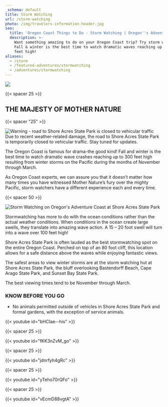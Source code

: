```yaml
---
_schema: default
title: Storm Watching
url: /storm-watching
photo: /img/travelers-information-header.jpg
seo:
  title: 'Oregon Coast Things to Do - Storm Watching | Oregon''s Adventure Coast '
  description: >-
    Want something amazing to do on your Oregon Coast trip? Try storm watching!
    Fall & winter is the best time to watch dramatic waves reaching up to 120
    feet high!
aliases:
  - /storm
  - /featured-adventures/stormwatching
  - /adventures/stormwatching
---
```

![](/img/storm-watching-logo-695-x-322.jpg)

{{< spacer 25 >}}

## THE MAJESTY OF MOTHER NATURE

{{< spacer "25" >}}

<div class="warning">
    <img src="/img/blog-warning-icon.png" alt="Warning - road to Shore Acres State Park is closed to vehicular traffic" />
    <div>
      Due to recent weather-related damage, the road to Shore Acres State Park is temporarily closed to vehicular traffic. Stay tuned for updates.
    </div>
  </div>

The Oregon Coast is famous for drama-the good kind! Fall and winter is the best time to watch dramatic wave crashes reaching up to 300 feet high resulting from winter storms on the Pacific during the months of November through March.

As Oregon Coast experts, we can assure you that it doesn’t matter how many times you have witnessed Mother Nature’s fury over the mighty Pacific, storm watchers have a different experience each and every time.

{{< spacer 50 >}}

![Storm Watching on Oregon's Adventure Coast at Shore Acres State Park](/img/storm-watch-collage-695x322.jpg)

Stormwatching has more to do with the ocean conditions rather than the actual weather conditions. When conditions in the ocean create large swells, they translate into amazing wave action. A 15 – 20 foot swell will turn into a wave over 100 feet high!

Shore Acres State Park is often lauded as the best stormwatching spot on the entire Oregon Coast. Perched on top of an 80 foot cliff, this location allows for a safe distance above the waves while enjoying fantastic views.

The safest areas to view winter storms are at the storm watching hut at Shore Acres State Park, the bluff overlooking Bastendorff Beach, Cape Arago State Park, and Sunset Bay State Park.

The best viewing times tend to be November through March.

### KNOW BEFORE YOU GO

* No animals permitted outside of vehicles in Shore Acres State Park and formal gardens, with the exception of service animals.

{{< youtube id="bHCIae--his" >}}

{{< spacer 25 >}}

{{< youtube id="fKK3nZvM_go" >}}

{{< spacer 25 >}}

{{< youtube id="jdnrfyh4gRc" >}}

{{< spacer 25 >}}

{{< youtube id="yTeho70rQFo" >}}

{{< spacer 25 >}}

{{< youtube id="vEcmD88vgtA" >}}
